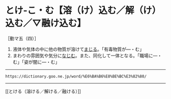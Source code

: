 # とけ‐こ・む【溶（け）込む／解（け）込む／▽融け込む】

［動マ五（四）］
1.  液体や気体の中に他の物質が溶けて[まじる](まじる（混じる／交じる／雑じる）)。「有毒物質が―・む」
2.  まわりの雰囲気や気分に[なじむ](なじむ（馴染む）)。また、同化して一体となる。「職場に―・む」「姿が闇に―・む」

---
`https://dictionary.goo.ne.jp/word/%E6%BA%B6%E8%BE%BC%E3%82%80/`

---
[[とける（溶ける／解ける／融ける）]]